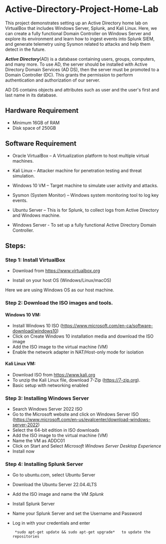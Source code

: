 # Active-Directory-Project-Home-Lab
This project demonstrates setting up an Active Directory home lab on VirtualBox that includes Windows Server, Splunk, and Kali Linux. Here, we can create a fully functional Domain Controller on Windows Server and explore its environment and learn how to ingest events into Splunk SIEM, and generate telemetry using Sysmon related to attacks and help them detect in the future. 

***Active Directory***(AD) is a database containing users, groups, computers, and many more. To use AD, the server should be installed with Active Directory Domain Services (AD DS), then the server must be promoted to a Domain Controller (DC). This grants the permission to perform authentication and authorization of our server. 

AD DS contains objects and attributes such as user and the user's first and last name in its database.

## Hardware Requirement
* Minimum 16GB of RAM
* Disk space of 250GB
## Software Requirement
* Oracle VirtualBox – A Virtualization platform to host multiple virtual machines.

* Kali Linux – Attacker machine for penetration testing and threat simulation.

* Windows 10 VM – Target machine to simulate user activity and attacks.

* Sysmon (System Monitor) – Windows system monitoring tool to log key events.

* Ubuntu Server – This is for Splunk, to collect logs from Active Directory and Windows machine.

* Windows Server - To set up a fully functional Active Directory Domain Controller.

## Steps:
### Step 1: Install VirtualBox
* Download from https://www.virtualbox.org

* Install on your host OS (Windows/Linux/macOS)

Here we are using Windows OS as our host machine.

### Step 2: Download the ISO images and tools.

#### Windows 10 VM:
* Install Windows 10 ISO (https://www.microsoft.com/en-ca/software-download/windows10)
* Click on Create Windows 10 installation media and download the ISO image
* Add the ISO image to the virtual machine (VM)
* Enable the network adapter in NAT/Host-only mode for isolation

#### Kali Linux VM:
* Download ISO from https://www.kali.org
* To unzip the Kali Linux file, download 7-Zip (https://7-zip.org).
* Basic setup with networking enabled

### Step 3: Installing Windows Server
* Search Windows Server 2022 ISO
* Go to the Microsoft website and click on Windows Server ISO (https://www.microsoft.com/en-us/evalcenter/download-windows-server-2022)
* Select the 64-bit edition in ISO downloads
* Add the ISO image to the virtual machine (VM)
* Name the VM as ADDC01
* Click on Start and Select *Microsoft Windows Server Desktop Experience*
* Install now

### Step 4: Installing Splunk Server
* Go to ubuntu.com, select Ubuntu Server
* Download the Ubuntu Server 22.04.4LTS
* Add the ISO image and name the VM *Splunk*
* Install Splunk Server
* Name your Splunk Server and set the Username and Password
* Log in with your credentials and enter

       *sudo apt-get update && sudo apt-get upgrade*   to update the repositories
  








